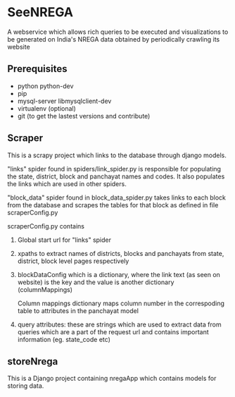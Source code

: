 SeeNREGA
========

A webservice which allows rich queries to be executed and visualizations to be generated on India's NREGA data obtained by periodically crawling its website

Prerequisites 
-------------
* python python-dev
* pip
* mysql-server libmysqlclient-dev
* virtualenv (optional)
* git (to get the lastest versions and contribute)

Scraper
-------
This is a scrapy project which links to the database through django models.

"links" spider found in spiders/link_spider.py is responsible for populating the state, district, block and panchayat names and codes. It also populates the links which are used in other spiders.

"block_data" spider found in block_data_spider.py takes links to each block from the database and scrapes the tables for that block as defined in file scraperConfig.py 

scraperConfig.py contains 

1. Global start url for "links" spider
2. xpaths to extract names of districts, blocks and panchayats from state, district, block level pages respectively
3. blockDataConfig which is a dictionary, where the link text (as seen on website) is the key and the value is another dictionary (columnMappings)

   Column mappings dictionary maps column number in the correspoding table to attributes in the panchayat model
4. query attributes: these are strings which are used to extract data from queries which are a part of the request url and contains important information (eg. state_code etc)

storeNrega
-----------
This is a Django project containing nregaApp which contains models for storing data. 

